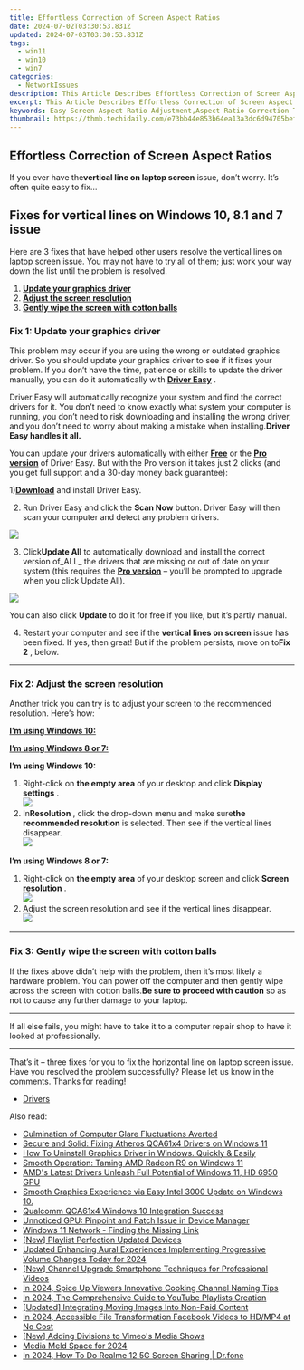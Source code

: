 ```yaml
---
title: Effortless Correction of Screen Aspect Ratios
date: 2024-07-02T03:30:53.831Z
updated: 2024-07-03T03:30:53.831Z
tags:
  - win11
  - win10
  - win7
categories:
  - NetworkIssues
description: This Article Describes Effortless Correction of Screen Aspect Ratios
excerpt: This Article Describes Effortless Correction of Screen Aspect Ratios
keywords: Easy Screen Aspect Ratio Adjustment,Aspect Ratio Correction Tools,Resize Monitor without Distortion,Auto Aspect Ratio Change Software,Aspect Ratio Optimization for Displays,Unique Screen Aspect Ratio Correction,Screen Aspect Adjustment Guide
thumbnail: https://thmb.techidaily.com/e73bb44e853b64ea13a3dc6d94705befdc354ca8d892b35c869decc7b55413a7.png
---
```


## Effortless Correction of Screen Aspect Ratios

 If you ever have the**vertical line on laptop screen** issue, don’t worry. It’s often quite easy to fix…

## Fixes for vertical lines on Windows 10, 8.1 and 7 issue

 Here are 3 fixes that have helped other users resolve the vertical lines on laptop screen issue. You may not have to try all of them; just work your way down the list until the problem is resolved.

1. [**Update your graphics driver**](#F1)
2. [**Adjust the screen resolution**](#F2)
3. [**Gently wipe the screen with cotton balls**](#F3)

### Fix 1: Update your graphics driver

 This problem may occur if you are using the wrong or outdated graphics driver. So you should update your graphics driver to see if it fixes your problem. If you don’t have the time, patience or skills to update the driver manually, you can do it automatically with **[Driver Easy](https://tools.techidaily.com/drivereasy/download/)**  .

 Driver Easy will automatically recognize your system and find the correct drivers for it. You don’t need to know exactly what system your computer is running, you don’t need to risk downloading and installing the wrong driver, and you don’t need to worry about making a mistake when installing.**Driver Easy handles it all.**

 You can update your drivers automatically with either [](https://tools.techidaily.com/drivereasy/download/) **[Free](https://tools.techidaily.com/drivereasy/download/)** [](https://tools.techidaily.com/drivereasy/download/) or the **[Pro version](https://tools.techidaily.com/drivereasy/download/)**  of Driver Easy. But with the Pro version it takes just 2 clicks (and you get full support and a 30-day money back guarantee):

 1)[**Download**](https://tools.techidaily.com/drivereasy/download/) and install Driver Easy.

 2) Run Driver Easy and click the **Scan Now** button. Driver Easy will then scan your computer and detect any problem drivers.

![](https://images.drivereasy.com/wp-content/uploads/2018/07/img_5b46ffcde1143.jpg)

 3) Click**Update All** to automatically download and install the correct version of_ALL_ the drivers that are missing or out of date on your system (this requires the [**Pro version**](https://tools.techidaily.com/drivereasy/download/) – you’ll be prompted to upgrade when you click Update All).

![](https://images.drivereasy.com/wp-content/uploads/2018/07/img_5b594e371b13c.jpg)

 You can also click **Update** to do it for free if you like, but it’s partly manual.

 4) Restart your computer and see if the **vertical lines on screen** issue has been fixed. If yes, then great! But if the problem persists, move on to**Fix 2** , below.

---

### Fix 2: Adjust the screen resolution

 Another trick you can try is to adjust your screen to the recommended resolution. Here’s how:

[**I’m using Windows 10:**](#W10)

[**I’m using Windows 8 or 7:**](#W7)

 **I’m using Windows 10:**

1. Right-click on **the empty area**   of your desktop and click **Display settings** .  
![](https://images.drivereasy.com/wp-content/uploads/2018/07/img_5b4c67b31715b.jpg)
2. In**Resolution** , click the drop-down menu and make sure**the recommended resolution** is selected. Then see if the vertical lines disappear.  
![](https://images.drivereasy.com/wp-content/uploads/2018/07/img_5b4c683faa667.jpg)

 **I’m using Windows 8 or 7:**

1. Right-click on **the empty area**   of your desktop screen and click **Screen resolution** .  
![](https://images.drivereasy.com/wp-content/uploads/2018/07/img_5b5ed6d79ee72.jpg)
2. Adjust the screen resolution and see if the vertical lines disappear.  
![](https://images.drivereasy.com/wp-content/uploads/2018/08/img_5b72884ff0e75.jpg)

---

### Fix 3: Gently wipe the screen with cotton balls

 If the fixes above didn’t help with the problem, then it’s most likely a hardware problem. You can power off the computer and then gently wipe across the screen with cotton balls.**Be sure to proceed with caution** so as not to cause any further damage to your laptop.

---

 If all else fails, you might have to take it to a computer repair shop to have it looked at professionally.

---

 That’s it – three fixes for you to fix the horizontal line on laptop screen issue. Have you resolved the problem successfully? Please let us know in the comments. Thanks for reading!

* [Drivers](https://tools.techidaily.com/drivereasy/download/)

<ins class="adsbygoogle"
     style="display:block"
     data-ad-format="autorelaxed"
     data-ad-client="ca-pub-7571918770474297"
     data-ad-slot="1223367746"></ins>



<ins class="adsbygoogle"
     style="display:block"
     data-ad-client="ca-pub-7571918770474297"
     data-ad-slot="8358498916"
     data-ad-format="auto"
     data-full-width-responsive="true"></ins>

<span class="atpl-alsoreadstyle">Also read:</span>
<div><ul>
<li><a href="https://network-issues.techidaily.com/culmination-of-computer-glare-fluctuations-averted/"><u>Culmination of Computer Glare Fluctuations Averted</u></a></li>
<li><a href="https://network-issues.techidaily.com/secure-and-solid-fixing-atheros-qca61x4-drivers-on-windows-11/"><u>Secure and Solid: Fixing Atheros QCA61x4 Drivers on Windows 11</u></a></li>
<li><a href="https://network-issues.techidaily.com/how-to-uninstall-graphics-driver-in-windows-quickly-and-easily/"><u>How To Uninstall Graphics Driver in Windows. Quickly & Easily</u></a></li>
<li><a href="https://network-issues.techidaily.com/smooth-operation-taming-amd-radeon-r9-on-windows-11/"><u>Smooth Operation: Taming AMD Radeon R9 on Windows 11</u></a></li>
<li><a href="https://network-issues.techidaily.com/amds-latest-drivers-unleash-full-potential-of-windows-11-hd-6950-gpu/"><u>AMD's Latest Drivers Unleash Full Potential of Windows 11, HD 6950 GPU</u></a></li>
<li><a href="https://network-issues.techidaily.com/1719974890628-smooth-graphics-experience-via-easy-intel-3000-update-on-windows-10/"><u>Smooth Graphics Experience via Easy Intel 3000 Update on Windows 10.</u></a></li>
<li><a href="https://network-issues.techidaily.com/qualcomm-qca61x4-windows-10-integration-success/"><u>Qualcomm QCA61x4 Windows 10 Integration Success</u></a></li>
<li><a href="https://network-issues.techidaily.com/unnoticed-gpu-pinpoint-and-patch-issue-in-device-manager/"><u>Unnoticed GPU: Pinpoint and Patch Issue in Device Manager</u></a></li>
<li><a href="https://network-issues.techidaily.com/windows-11-network-finding-the-missing-link/"><u>Windows 11 Network - Finding the Missing Link</u></a></li>
<li><a href="https://visual-screen-recording.techidaily.com/new-playlist-perfection-updated-devices/"><u>[New] Playlist Perfection  Updated Devices</u></a></li>
<li><a href="https://voice-adjusting.techidaily.com/updated-enhancing-aural-experiences-implementing-progressive-volume-changes-today-for-2024/"><u>Updated Enhancing Aural Experiences Implementing Progressive Volume Changes Today for 2024</u></a></li>
<li><a href="https://youtube-clips.techidaily.com/new-channel-upgrade-smartphone-techniques-for-professional-videos/"><u>[New] Channel Upgrade  Smartphone Techniques for Professional Videos</u></a></li>
<li><a href="https://youtube-webster.techidaily.com/24-spice-up-viewers-innovative-cooking-channel-naming-tips/"><u>In 2024, Spice Up Viewers  Innovative Cooking Channel Naming Tips</u></a></li>
<li><a href="https://youtube-help.techidaily.com/in-2024-the-comprehensive-guide-to-youtube-playlists-creation/"><u>In 2024, The Comprehensive Guide to YouTube Playlists Creation</u></a></li>
<li><a href="https://facebook-video-share.techidaily.com/updated-integrating-moving-images-into-non-paid-content/"><u>[Updated] Integrating Moving Images Into Non-Paid Content</u></a></li>
<li><a href="https://facebook-clips.techidaily.com/in-2024-accessible-file-transformation-facebook-videos-to-hdmp4-at-no-cost/"><u>In 2024, Accessible File Transformation  Facebook Videos to HD/MP4 at No Cost</u></a></li>
<li><a href="https://vimeo-videos.techidaily.com/new-adding-divisions-to-vimeos-media-shows/"><u>[New] Adding Divisions to Vimeo's Media Shows</u></a></li>
<li><a href="https://youtube-web.techidaily.com/-meld-space-for-2024/"><u>Media Meld Space for 2024</u></a></li>
<li><a href="https://screen-mirror.techidaily.com/in-2024-how-to-do-realme-12-5g-screen-sharing-drfone-by-drfone-android/"><u>In 2024, How To Do Realme 12 5G Screen Sharing | Dr.fone</u></a></li>
</ul></div>
